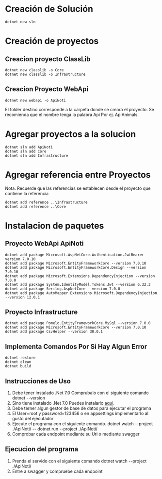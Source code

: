 # Creación de Solución

```
dotnet new sln
```

# Creación de proyectos

## Creacion proyecto ClassLib

```
dotnet new classlib -o Core
dotnet new classlib -o Infrastructure
```

## Creacion Proyecto WebApi

```
dotnet new webapi -o ApiNoti
```

El folder destino corresponde a la carpeta donde se creara el proyecto. Se recomienda que el nombre tenga la palabra Api Por ej. ApiAnimals.

# Agregar proyectos a la solucion

```
dotnet sln add ApiNoti
dotnet sln add Core
dotnet sln add Infrastructure
```

# Agregar referencia entre Proyectos

Nota. Recuerde que las referencias se establecen desde el proyecto que contiene la referencia

```
dotnet add reference ..\Infrastructure
dotnet add reference ..\Core
```

# Instalacion de paquetes

## Proyecto WebApi ApiNoti

```
dotnet add package Microsoft.AspNetCore.Authentication.JwtBearer --version 7.0.10
dotnet add package Microsoft.EntityFrameworkCore --version 7.0.10
dotnet add package Microsoft.EntityFrameworkCore.Design --version 7.0.10
dotnet add package Microsoft.Extensions.DependencyInjection --version 7.0.0
dotnet add package System.IdentityModel.Tokens.Jwt --version 6.32.3
dotnet add package Serilog.AspNetCore --version 7.0.0
dotnet add package AutoMapper.Extensions.Microsoft.DependencyInjection --version 12.0.1

```

## Proyecto Infrastructure

```
dotnet add package Pomelo.EntityFrameworkCore.MySql --version 7.0.0
dotnet add package Microsoft.EntityFrameworkCore --version 7.0.10
dotnet add package CsvHelper --version 30.0.1

```

## Implementa Comandos Por Si Hay Algun Error

```
dotnet restore
dotnet clean
dotnet build

```

## Instrucciones de Uso

1. Debe tener instalado .Net 7.0
    Comprubalo con el siguiente comando dotnet --version
2. Sino tiene instalado .Net 7.0 Puedes instalarlo [aquí](https://dotnet.microsoft.com/en-us/download/dotnet/7.0). 
3. Debe terner algun gestor de base de datos para ejecutar el programa
4. El User=root y password=123456 o en appsettings implementarlo al gusto del ejecutador
3. Ejecute el programa con el siguiente comando.
    dotnet watch --project ./ApiNoti/ -- dotnet run --project ./ApiNoti/
4. Comprobar cada endpoint mediante su Uri o mediante swagger

## Ejecucion del programa 
1. Prenda el servido con el siguiente comando dotnet watch --project ./ApiNoti/
2. Entre a swagger y compruebe cada endpoint 